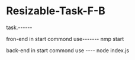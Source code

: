 # Resizable-Task-F-B
task.------

fron-end in start commond use-------
nmp start


back-end in start commond use ----
node index.js
